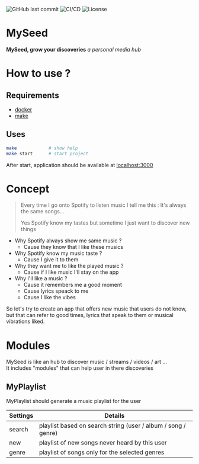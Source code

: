 ![GitHub last commit](https://img.shields.io/github/last-commit/charlie-henaff/myseed)
![CI/CD](https://github.com/charlie-henaff/myseed/workflows/CI/CD/badge.svg)
![License](https://img.shields.io/github/license/charlie-henaff/myseed)

# MySeed 

**MySeed, grow your discoveries** *a personal media hub*

# How to use ?

## Requirements 

- [docker](https://www.docker.com/get-started) 
- [make](https://www.gnu.org/software/make/)

## Uses

```sh
make            # show help
make start      # start project
```

After start, application should be available at [localhost:3000](https://localhost:3000)

# Concept

> Every time I go onto Spotify to listen music I tell me this : It's always the same songs... 
>
> Yes Spotify know my tastes but sometime I just want to discover new things

- Why Spotify always show me same music ?
    - Cause they know that I like these musics
- Why Spotify know my music taste ?
    - Cause I give it to them
- Why they want me to like the played music ?
    - Cause if I like music I'll stay on the app
- Why I'll like a music ?
    - Cause it remembers me a good moment
    - Cause lyrics speack to me
    - Cause I like the vibes

So let's try to create an app that offers new music that users do not know, but that can refer to good times, lyrics that speak to them or musical vibrations liked.

# Modules
MySeed is like an hub to discover music / streams / videos / art ...  
It includes "modules" that can help user in there discoveries

## MyPlaylist
MyPlaylist should generate a music playlist for the user

Settings        |   Details
--------        |   -------
search          |   playlist based on search string (user / album / song / genre)
new             |   playlist of new songs never heard by this user
genre           |   playlist of songs only for the selected genres